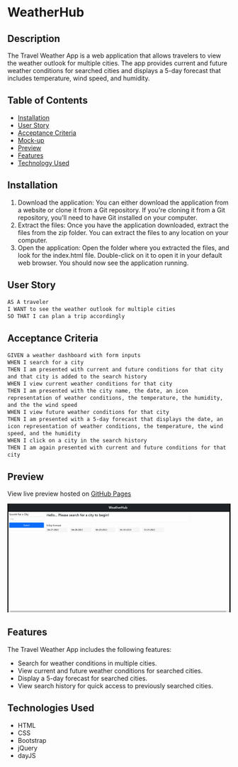 # WeatherHub

## Description

The Travel Weather App is a web application that allows travelers to view the weather outlook for multiple cities. The app provides current and future weather conditions for searched cities and displays a 5-day forecast that includes temperature, wind speed, and humidity.



## Table of Contents

- [Installation](#installation)
- [User Story](#user-story)
- [Acceptance Criteria](#acceptance-criteria)
- [Mock-up](#mock-up)
- [Preview](#preview)
- [Features](#features)
- [Technology Used](#technologies-used)


## Installation

1. Download the application: You can either download the application from a website or clone it from a Git repository. If you're cloning it from a Git repository, you'll need to have Git installed on your computer.
2. Extract the files: Once you have the application downloaded, extract the files from the zip folder. You can extract the files to any location on your computer.
3. Open the application: Open the folder where you extracted the files, and look for the index.html file. Double-click on it to open it in your default web browser. You should now see the application running.


## User Story

```
AS A traveler
I WANT to see the weather outlook for multiple cities
SO THAT I can plan a trip accordingly
```

## Acceptance Criteria

```
GIVEN a weather dashboard with form inputs
WHEN I search for a city
THEN I am presented with current and future conditions for that city and that city is added to the search history
WHEN I view current weather conditions for that city
THEN I am presented with the city name, the date, an icon representation of weather conditions, the temperature, the humidity, and the the wind speed
WHEN I view future weather conditions for that city
THEN I am presented with a 5-day forecast that displays the date, an icon representation of weather conditions, the temperature, the wind speed, and the humidity
WHEN I click on a city in the search history
THEN I am again presented with current and future conditions for that city
```

## Preview

View live preview hosted on [GitHub Pages](https://jeffreyvicente.github.io/06-WeatherHub/)

![alt text](/assets/images/WeatherHubPreview.gif)


## Features

The Travel Weather App includes the following features:

- Search for weather conditions in multiple cities.
- View current and future weather conditions for searched cities.
- Display a 5-day forecast for searched cities.
- View search history for quick access to previously searched cities.

## Technologies Used
- HTML
- CSS
- Bootstrap
- jQuery
- dayJS

